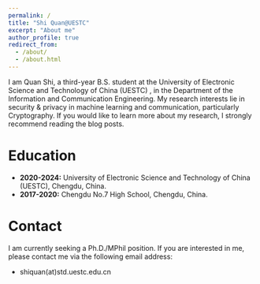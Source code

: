 ```yaml
---
permalink: /
title: "Shi Quan@UESTC"
excerpt: "About me"
author_profile: true
redirect_from: 
  - /about/
  - /about.html
---
```


I am Quan Shi, a third-year B.S.  student at the University of Electronic Science and Technology of China (UESTC) , in the Department of the Information and Communication Engineering. My research interests lie in security & privacy in machine learning and communication, particularly Cryptography. If you would like to learn more about my research, I strongly recommend reading the blog posts.


Education
======

+ **2020-2024:** University of Electronic Science and Technology of China (UESTC), Chengdu, China.
 + **2017-2020:** Chengdu No.7 High School, Chengdu, China.

Contact
======

I am currently seeking a Ph.D./MPhil position. If you are interested in me, please contact me via the following email address:

+  shiquan(at)std.uestc.edu.cn


